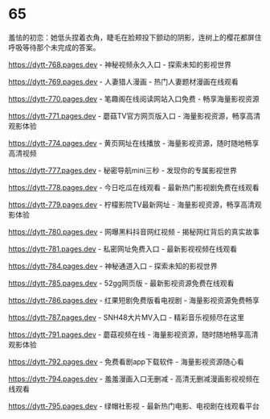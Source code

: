 # 65
羞怯的初恋：她低头捏着衣角，睫毛在脸颊投下颤动的阴影，连树上的樱花都屏住呼吸等待那个未完成的答案。

https://dytt-768.pages.dev - 神秘视频永久入口 - 探索未知的影视世界

https://dytt-769.pages.dev - 人妻猎人漫画 - 热门人妻题材漫画在线观看

https://dytt-770.pages.dev - 笔趣阁在线阅读网站入口免费 - 畅享海量影视资源

https://dytt-771.pages.dev - 蘑菇TV官方网页版入口 - 海量影视资源，畅享高清观影体验

https://dytt-774.pages.dev - 黄页网址在线播放 - 海量影视资源，随时随地畅享高清视频

https://dytt-777.pages.dev - 秘密导航mini三秒 - 发现你的专属影视世界

https://dytt-778.pages.dev - 今日吃瓜在线观看 - 最新热门影视剧免费在线观看

https://dytt-779.pages.dev - 柠檬影院TV最新网址 - 海量影视资源，畅享高清观影体验

https://dytt-780.pages.dev - 网曝黑料抖音网红视频 - 揭秘网红背后的真实故事

https://dytt-781.pages.dev - 私密网址免费入口 - 最新影视视频在线观看

https://dytt-784.pages.dev - 神秘通道入口 - 探索未知的影视世界

https://dytt-785.pages.dev - 52gg网页版 - 最新影视资源免费在线观看

https://dytt-786.pages.dev - 红果短剧免费版看电视剧 - 海量影视资源免费畅享

https://dytt-787.pages.dev - SNH48大片MV入口 - 精彩音乐视频尽在这里

https://dytt-791.pages.dev - 蘑菇视频在线 - 海量影视资源，随时随地畅享高清观影体验

https://dytt-792.pages.dev - 免费看剧app下载软件 - 海量影视资源随心看

https://dytt-794.pages.dev - 羞羞漫画入口无删减 - 高清无删减漫画影视视频在线观看

https://dytt-795.pages.dev - 绿帽社影视 - 最新热门电影、电视剧在线观看平台
